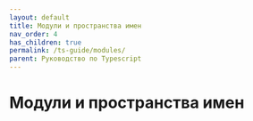 ```yaml
---
layout: default
title: Модули и пространства имен
nav_order: 4
has_children: true
permalink: /ts-guide/modules/
parent: Руководство по Typescript
---
```


# Модули и пространства имен
